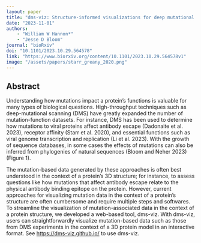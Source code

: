 ```yaml
---
layout: paper
title: "dms-viz: Structure-informed visualizations for deep mutational scanning and other mutation-based datasets"
date: "2023-11-01"
authors: 
    - "William W Hannon*"
    - "Jesse D Bloom"
journal: "bioRxiv"
doi: "10.1101/2023.10.29.564578"
link: "https://www.biorxiv.org/content/10.1101/2023.10.29.564578v1"
image: "/assets/papers/starr_greany_2020.png"
---
```


## Abstract

Understanding how mutations impact a protein’s functions is valuable for many types of biological questions. High-throughput techniques such as deep-mutational scanning (DMS) have greatly expanded the number of mutation-function datasets. For instance, DMS has been used to determine how mutations to viral proteins affect antibody escape (Dadonaite et al. 2023), receptor affinity (Starr et al. 2020), and essential functions such as viral genome transcription and replication (Li et al. 2023). With the growth of sequence databases, in some cases the effects of mutations can also be inferred from phylogenies of natural sequences (Bloom and Neher 2023) (Figure 1).

The mutation-based data generated by these approaches is often best understood in the context of a protein’s 3D structure; for instance, to assess questions like how mutations that affect antibody escape relate to the physical antibody binding epitope on the protein. However, current approaches for visualizing mutation data in the context of a protein’s structure are often cumbersome and require multiple steps and softwares. To streamline the visualization of mutation-associated data in the context of a protein structure, we developed a web-based tool, dms-viz. With dms-viz, users can straightforwardly visualize mutation-based data such as those from DMS experiments in the context of a 3D protein model in an interactive format. See https://dms-viz.github.io/ to use dms-viz.
